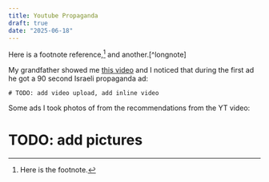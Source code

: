 ```yaml
---
title: Youtube Propaganda
draft: true
date: "2025-06-18"
---
```


Here is a footnote reference,[^1] and another.[^longnote]

[^1]: Here is the footnote.

My grandfather showed me [this video](https://www.youtube.com/watch?v=i71ypGa9M-k
        ) and I noticed that during the first ad he got a 90 second Israeli
propaganda ad:

```
# TODO: add video upload, add inline video
```

Some ads I took photos of from the recommendations from the YT video:

# TODO: add pictures

<a-scene embedded>
<a-box color="blue"></a-box>
</a-scene>

